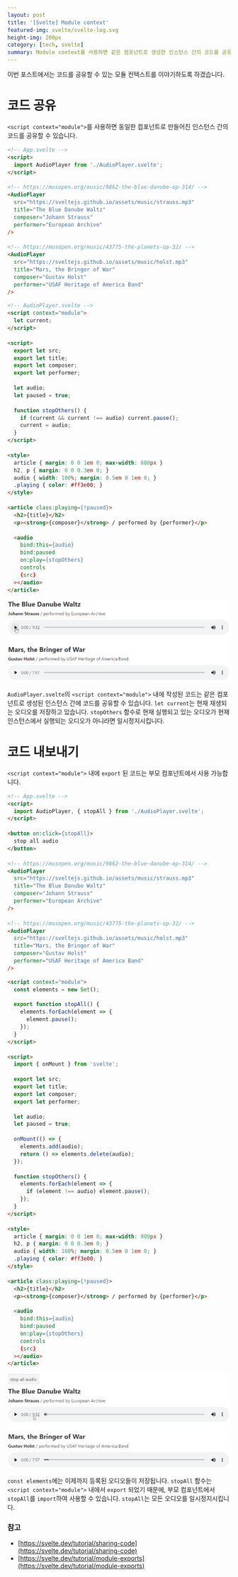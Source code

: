 ```yaml
---
layout: post
title: '[Svelte] Module context'
featured-img: svelte/svelte-log.svg
height-img: 200px
category: [tech, svelte]
summary: Module context를 사용하면 같은 컴포넌트로 생성한 인스턴스 간의 코드를 공유할 수 있습니다.
---
```


이번 포스트에서는 코드를 공유할 수 있는 모듈 컨텍스트를 이야기하도록 하겠습니다.

# 코드 공유
`<script context="module">`를 사용하면 동일한 컴포넌트로 만들어진 인스턴스 간의 코드를 공유할 수 있습니다.

```html
<!-- App.svelte -->
<script>
  import AudioPlayer from './AudioPlayer.svelte';
</script>

<!-- https://musopen.org/music/9862-the-blue-danube-op-314/ -->
<AudioPlayer
  src="https://sveltejs.github.io/assets/music/strauss.mp3"
  title="The Blue Danube Waltz"
  composer="Johann Strauss"
  performer="European Archive"
/>

<!-- https://musopen.org/music/43775-the-planets-op-32/ -->
<AudioPlayer
  src="https://sveltejs.github.io/assets/music/holst.mp3"
  title="Mars, the Bringer of War"
  composer="Gustav Holst"
  performer="USAF Heritage of America Band"
/>
```

```html
<!-- AudioPlayer.svelte -->
<script context="module">
  let current;
</script>

<script>
  export let src;
  export let title;
  export let composer;
  export let performer;

  let audio;
  let paused = true;

  function stopOthers() {
    if (current && current !== audio) current.pause();
    current = audio;
  }
</script>

<style>
  article { margin: 0 0 1em 0; max-width: 800px }
  h2, p { margin: 0 0 0.3em 0; }
  audio { width: 100%; margin: 0.5em 0 1em 0; }
  .playing { color: #ff3e00; }
</style>

<article class:playing={!paused}>
  <h2>{title}</h2>
  <p><strong>{composer}</strong> / performed by {performer}</p>

  <audio
    bind:this={audio}
    bind:paused
    on:play={stopOthers}
    controls
    {src}
  ></audio>
</article>
```

![모듈 컨텍스트 코드 공유](/assets/img/posts/svelte/module_context_sharing_code.gif)

`AudioPlayer.svelte`의 `<script context="module">` 내에 작성된 코드는 같은 컴포넌트로 생성된 인스턴스 간에 코드를 공유할 수 있습니다. `let current`는 현재 재생되는 오디오를 저장하고 있습니다. `stopOthers` 함수로 현재 실행되고 있는 오디오가 현재 인스턴스에서 실행되는 오디오가 아니라면 일시정지시킵니다.

# 코드 내보내기
`<script context="module">` 내에 `export` 된 코드는 부모 컴포넌트에서 사용 가능합니다.

```html
<!-- App.svelte -->
<script>
  import AudioPlayer, { stopAll } from './AudioPlayer.svelte';
</script>

<button on:click={stopAll}>
  stop all audio
</button>

<!-- https://musopen.org/music/9862-the-blue-danube-op-314/ -->
<AudioPlayer
  src="https://sveltejs.github.io/assets/music/strauss.mp3"
  title="The Blue Danube Waltz"
  composer="Johann Strauss"
  performer="European Archive"
/>

<!-- https://musopen.org/music/43775-the-planets-op-32/ -->
<AudioPlayer
  src="https://sveltejs.github.io/assets/music/holst.mp3"
  title="Mars, the Bringer of War"
  composer="Gustav Holst"
  performer="USAF Heritage of America Band"
/>
```

```html
<script context="module">
  const elements = new Set();

  export function stopAll() {
    elements.forEach(element => {
      element.pause();
    });
  }
</script>

<script>
  import { onMount } from 'svelte';

  export let src;
  export let title;
  export let composer;
  export let performer;

  let audio;
  let paused = true;

  onMount(() => {
    elements.add(audio);
    return () => elements.delete(audio);
  });

  function stopOthers() {
    elements.forEach(element => {
      if (element !== audio) element.pause();
    });
  }
</script>

<style>
  article { margin: 0 0 1em 0; max-width: 800px }
  h2, p { margin: 0 0 0.3em 0; }
  audio { width: 100%; margin: 0.5em 0 1em 0; }
  .playing { color: #ff3e00; }
</style>

<article class:playing={!paused}>
  <h2>{title}</h2>
  <p><strong>{composer}</strong> / performed by {performer}</p>

  <audio
    bind:this={audio}
    bind:paused
    on:play={stopOthers}
    controls
    {src}
  ></audio>
</article>
```

![모듈 컨텍스트 코드 내보내기](/assets/img/posts/svelte/module_context_exports.gif)

`const elements`에는 이제까지 등록된 오디오들이 저장됩니다. `stopAll` 함수는 `<script context="module">` 내에서 `export` 되었기 때문에, 부모 컴포넌트에서 `stopAll`를 `import`하여 사용할 수 있습니다. `stopAll`는 모든 오디오를 일시정지시킵니다.

### 참고
- [https://svelte.dev/tutorial/sharing-code](https://svelte.dev/tutorial/sharing-code)
- [https://svelte.dev/tutorial/module-exports](https://svelte.dev/tutorial/module-exports)